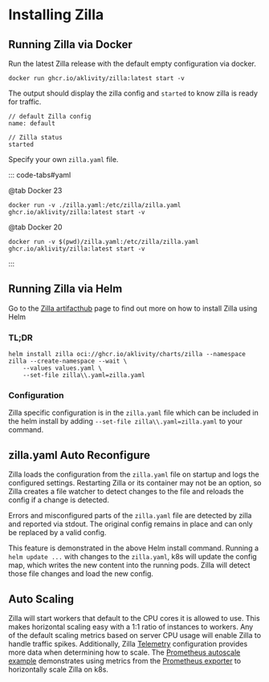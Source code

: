 # Installing Zilla

## Running Zilla via Docker

Run the latest Zilla release with the default empty configuration via docker.

```bash:no-line-numbers
docker run ghcr.io/aklivity/zilla:latest start -v
```

The output should display the zilla config and `started` to know zilla is ready for traffic.

```output:no-line-numbers
// default Zilla config
name: default

// Zilla status
started
```

Specify your own `zilla.yaml` file.

::: code-tabs#yaml

@tab Docker 23

```bash:no-line-numbers
docker run -v ./zilla.yaml:/etc/zilla/zilla.yaml ghcr.io/aklivity/zilla:latest start -v
```

@tab Docker 20

```bash:no-line-numbers
docker run -v $(pwd)/zilla.yaml:/etc/zilla/zilla.yaml ghcr.io/aklivity/zilla:latest start -v
```

:::

## Running Zilla via Helm

Go to the [Zilla artifacthub](https://artifacthub.io/) page to find out more on how to install Zilla using Helm

### TL;DR

```bash:no-line-numbers
helm install zilla oci://ghcr.io/aklivity/charts/zilla --namespace zilla --create-namespace --wait \
    --values values.yaml \
    --set-file zilla\\.yaml=zilla.yaml
```

### Configuration

Zilla specific configuration is in the `zilla.yaml` file which can be included in the helm install by adding `--set-file zilla\\.yaml=zilla.yaml` to your command.

## zilla.yaml Auto Reconfigure

Zilla loads the configuration from the `zilla.yaml` file on startup and logs the configured settings. Restarting Zilla or its container may not be an option, so Zilla creates a file watcher to detect changes to the file and reloads the config if a change is detected.

Errors and misconfigured parts of the `zilla.yaml` file are detected by zilla and reported via stdout. The original config remains in place and can only be replaced by a valid config.

This feature is demonstrated in the above Helm install command. Running a `helm update ...` with changes to the `zilla.yaml`, k8s will update the config map, which writes the new content into the running pods. Zilla will detect those file changes and load the new config.

## Auto Scaling

Zilla will start workers that default to the CPU cores it is allowed to use. This makes horizontal scaling easy with a 1:1 ratio of instances to workers. Any of the default scaling metrics based on server CPU usage will enable Zilla to handle traffic spikes. Additionally, Zilla [Telemetry](../reference/config/overview.md#telemetry) configuration provides more data when determining how to scale. The [Prometheus autoscale example](https://github.com/aklivity/zilla-examples/tree/main/kubernetes.prometheus.autoscale) demonstrates using metrics from the [Prometheus exporter](../reference/config/telemetry/exporter/exporter-prometheus.md) to horizontally scale Zilla on k8s.
